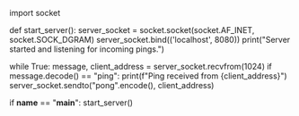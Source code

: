 

import socket

def start_server():
    server_socket = socket.socket(socket.AF_INET, socket.SOCK_DGRAM)
    server_socket.bind(('localhost', 8080))
    print("Server started and listening for incoming pings.")

  while True:
        message, client_address = server_socket.recvfrom(1024)
        if message.decode() == "ping":
            print(f"Ping received from {client_address}")
            server_socket.sendto("pong".encode(), client_address)

if __name__ == "__main__":
    start_server()
